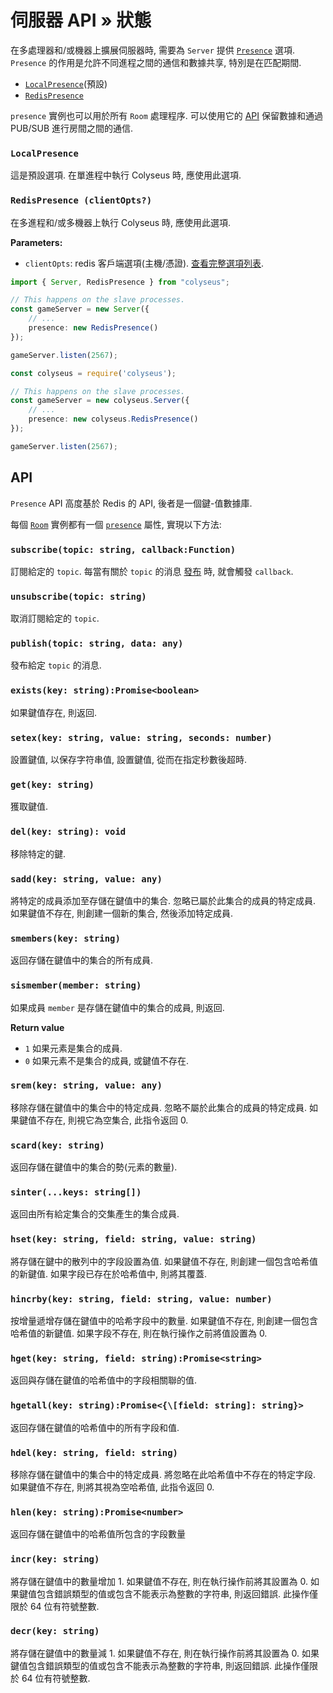 # 伺服器 API &raquo; 狀態

在多處理器和/或機器上擴展伺服器時, 需要為 `Server` 提供 [`Presence`](/server/api/#optionspresence) 選項. `Presence` 的作用是允許不同進程之間的通信和數據共享, 特別是在匹配期間.

- [`LocalPresence`](#localpresence)(預設)
- [`RedisPresence`](#redispresence-clientopts)

`presence` 實例也可以用於所有 `Room` 處理程序. 可以使用它的 [API](#api) 保留數據和通過 PUB/SUB 進行房間之間的通信.

### `LocalPresence`

這是預設選項. 在單進程中執行  Colyseus 時, 應使用此選項.

### `RedisPresence (clientOpts?)`

在多進程和/或多機器上執行  Colyseus 時, 應使用此選項.

**Parameters:**

- `clientOpts`: redis 客戶端選項(主機/憑證). [查看完整選項列表](https://github.com/DefinitelyTyped/DefinitelyTyped/blob/master/types/redis/index.d.ts#L28-L52).

```typescript fct_label="TypeScript"
import { Server, RedisPresence } from "colyseus";

// This happens on the slave processes.
const gameServer = new Server({
    // ...
    presence: new RedisPresence()
});

gameServer.listen(2567);
```

```typescript fct_label="JavaScript"
const colyseus = require('colyseus');

// This happens on the slave processes.
const gameServer = new colyseus.Server({
    // ...
    presence: new colyseus.RedisPresence()
});

gameServer.listen(2567);
```

## API

`Presence` API 高度基於 Redis 的 API, 後者是一個鍵-值數據庫.

每個 [`Room`](/server/room) 實例都有一個 [`presence`](/server/room/#presence-presence) 屬性, 實現以下方法:

### `subscribe(topic: string, callback:Function)`

訂閱給定的 `topic`. 每當有關於 `topic` 的消息 [發布](#publishtopic-string-data-any) 時, 就會觸發 `callback`.

### `unsubscribe(topic: string)`

取消訂閱給定的 `topic`.

### `publish(topic: string, data: any)`

發布給定 `topic` 的消息.

### `exists(key: string):Promise<boolean>`

如果鍵值存在, 則返回.

### `setex(key: string, value: string, seconds: number)`

設置鍵值, 以保存字符串值, 設置鍵值, 從而在指定秒數後超時.

### `get(key: string)`

獲取鍵值.

### `del(key: string): void`

移除特定的鍵.

### `sadd(key: string, value: any)`

將特定的成員添加至存儲在鍵值中的集合. 忽略已屬於此集合的成員的特定成員. 如果鍵值不存在, 則創建一個新的集合, 然後添加特定成員.

### `smembers(key: string)`

返回存儲在鍵值中的集合的所有成員.

### `sismember(member: string)`

如果成員 `member` 是存儲在鍵值中的集合的成員, 則返回.

**Return value**

- `1` 如果元素是集合的成員.
- `0` 如果元素不是集合的成員, 或鍵值不存在.

### `srem(key: string, value: any)`

移除存儲在鍵值中的集合中的特定成員. 忽略不屬於此集合的成員的特定成員. 如果鍵值不存在, 則視它為空集合, 此指令返回 0.

### `scard(key: string)`

返回存儲在鍵值中的集合的勢(元素的數量).

### `sinter(...keys: string[])`

返回由所有給定集合的交集產生的集合成員.

### `hset(key: string, field: string, value: string)`

將存儲在鍵中的散列中的字段設置為值. 如果鍵值不存在, 則創建一個包含哈希值的新鍵值. 如果字段已存在於哈希值中, 則將其覆蓋.

### `hincrby(key: string, field: string, value: number)`

按增量遞增存儲在鍵值中的哈希字段中的數量. 如果鍵值不存在, 則創建一個包含哈希值的新鍵值. 如果字段不存在, 則在執行操作之前將值設置為 0.

### `hget(key: string, field: string):Promise<string>`

返回與存儲在鍵值的哈希值中的字段相關聯的值.

### `hgetall(key: string):Promise<{\[field: string]: string}>`

返回存儲在鍵值的哈希值中的所有字段和值.

### `hdel(key: string, field: string)`

移除存儲在鍵值中的集合中的特定成員. 將忽略在此哈希值中不存在的特定字段. 如果鍵值不存在, 則將其視為空哈希值, 此指令返回 0.

### `hlen(key: string):Promise<number>`

返回存儲在鍵值中的哈希值所包含的字段數量

### `incr(key: string)`

將存儲在鍵值中的數量增加 1. 如果鍵值不存在, 則在執行操作前將其設置為 0. 如果鍵值包含錯誤類型的值或包含不能表示為整數的字符串, 則返回錯誤. 此操作僅限於 64 位有符號整數.

### `decr(key: string)`

將存儲在鍵值中的數量減 1. 如果鍵值不存在, 則在執行操作前將其設置為 0. 如果鍵值包含錯誤類型的值或包含不能表示為整數的字符串, 則返回錯誤. 此操作僅限於 64 位有符號整數.
